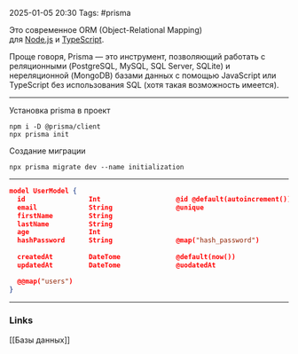 2025-01-05 20:30
Tags: #prisma

Это современное ORM (Object-Relational Mapping) для [Node.js](https://nodejsdev.ru/) и [TypeScript](https://scriptdev.ru/).

Проще говоря, Prisma — это инструмент, позволяющий работать с реляционными (PostgreSQL, MySQL, SQL Server, SQLite) и нереляционной (MongoDB) базами данных с помощью JavaScript или TypeScript без использования SQL (хотя такая возможность имеется).

---

Установка prisma в проект
```
npm i -D @prisma/client
npx prisma init
```

Создание миграции
```
npx prisma migrate dev --name initialization
```

---

```json
model UserModel {
  id                Int                   @id @default(autoincrement())
  email             String                @unique
  firstName         String
  lastName          String
  age               Int
  hashPassword      String                @map("hash_password")
  
  createdAt         DateTome              @default(now())
  updatedAt         DateTome              @uodatedAt

  @@map("users")
}
```

---
### Links
[[Базы данных]]
